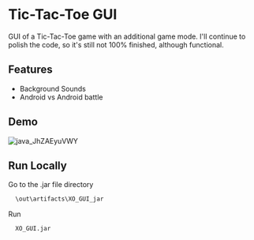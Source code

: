 
# Tic-Tac-Toe GUI

GUI of a Tic-Tac-Toe game with an additional game mode.
I'll continue to polish the code, so it's still not 100% finished, although functional.

## Features

- Background Sounds
- Android vs Android battle

## Demo

![java_JhZAEyuVWY](https://user-images.githubusercontent.com/97113363/169521510-3f543e69-5e08-4c03-9018-e993cb31a270.gif)


## Run Locally

Go to the .jar file directory

```bash
  \out\artifacts\XO_GUI_jar
```

Run

```bash
  XO_GUI.jar
```
